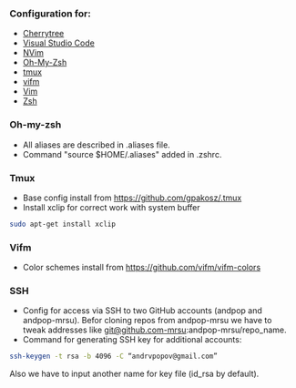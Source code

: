 ### Configuration for:
* [Cherrytree](./cherrytree/README.md)
* [Visual Studio Code](./code)
* [NVim](./nvim)
* [Oh-My-Zsh](./oh-my-zsh)
* [tmux](./tmux)
* [vifm](./vifm)
* [Vim](./vim)
* [Zsh](./zsh)

### Oh-my-zsh

* All aliases are described in .aliases file. 
* Command "source $HOME/.aliases" added in .zshrc.

### Tmux
* Base config install from https://github.com/gpakosz/.tmux
* Install xclip for correct work with system buffer
```sh
sudo apt-get install xclip
```

### Vifm
* Color schemes install from https://github.com/vifm/vifm-colors

### SSH
* Config for access via SSH to two GitHub accounts (andpop and andpop-mrsu). Befor cloning repos from andpop-mrsu we have to tweak addresses like git@github.com-mrsu:andpop-mrsu/repo_name.
* Command for generating SSH key for additional accounts: 
```sh
ssh-keygen -t rsa -b 4096 -C “andrvpopov@gmail.com”
```
Also we have to input another name for key file (id_rsa by default).

